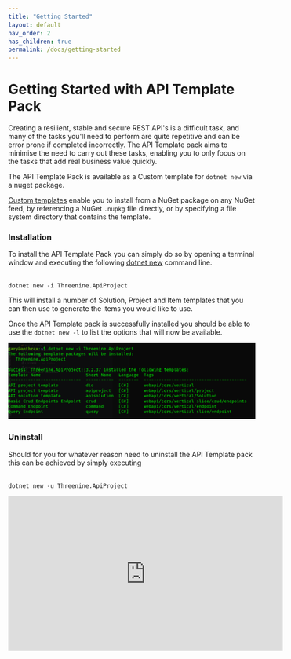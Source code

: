 ```yaml
---
title: "Getting Started"
layout: default
nav_order: 2
has_children: true
permalink: /docs/getting-started
---
```

# Getting Started with API Template Pack

Creating a resilient, stable and secure REST API's is a difficult task, and many of the tasks you'll need to perform are quite repetitive and can be error prone if completed incorrectly.  The API Template pack aims to minimise the need to carry out these tasks, enabling you to only focus on the tasks that add real business value quickly.

The API Template Pack is available as a Custom template for `dotnet new`  via a nuget package. 

[Custom templates](https://docs.microsoft.com/en-us/dotnet/core/tools/custom-templates) enable you to install from a NuGet package on any NuGet feed, by referencing a NuGet `.nupkg` file directly, or by specifying a file system directory that contains the template.

### Installation

To install the API Template Pack you can simply do so by opening a terminal window and executing the following [dotnet new](https://docs.microsoft.com/en-us/dotnet/core/tools/dotnet-new-install) command line.

```shell

dotnet new -i Threenine.ApiProject

```

This will install a number of Solution, Project and Item templates that you can then use to generate the items you would like to use.

Once the API Template pack is successfully installed  you should be able to use the `dotnet new -l` to list the options that will now be available.

![Installation screen](../../assets/images/installation.png)


### Uninstall 

Should for you for whatever reason need to uninstall the API Template pack this can be achieved by simply executing
```shell

dotnet new -u Threenine.ApiProject

```

<iframe width="560" height="315" src="https://www.youtube.com/embed/XuzlL-1V6oI" title="YouTube video player" frameborder="0" allow="accelerometer; autoplay; clipboard-write; encrypted-media; gyroscope; picture-in-picture" allowfullscreen></iframe>